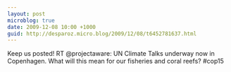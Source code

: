 ```yaml
---
layout: post
microblog: true
date: 2009-12-08 10:00 +1000
guid: http://desparoz.micro.blog/2009/12/08/t6452781637.html
---
```

Keep us posted! RT @projectaware: UN Climate Talks underway now in Copenhagen. What will this mean for our fisheries and coral reefs? #cop15
